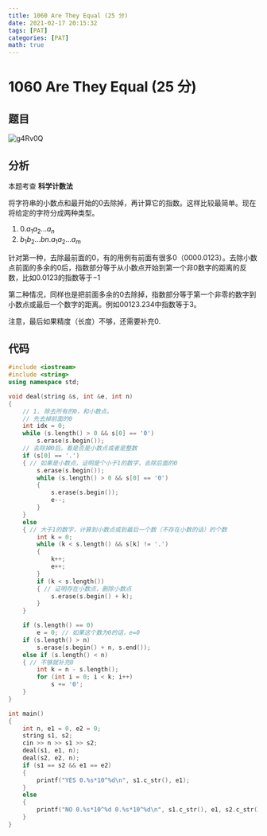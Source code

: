 ```yaml
---
title: 1060 Are They Equal (25 分)
date: 2021-02-17 20:15:32
tags: [PAT]
categories: [PAT]
math: true
---
```


# 1060 Are They Equal (25 分)

## 题目

![g4Rv0Q](https://gitee.com/yoyhm/oss/raw/master/uPic/g4Rv0Q.png)

## 分析

本题考查 **科学计数法**

将字符串的小数点和最开始的0去除掉，再计算它的指数。这样比较最简单。现在将给定的字符分成两种类型。

1. $0.a_{1}a_{2}...a_{n}$
2. $b_{1}b_{2}...b{n}.a_{1}a_{2}...a_{m}$

针对第一种，去除最前面的0，有的用例有前面有很多0（$0000.0123$）。去除小数点前面的多余的0后，指数部分等于从小数点开始到第一个非0数字的距离的反数，比如$0.0123$的指数等于$-1$

第二种情况，同样也是把前面多余的0去除掉，指数部分等于第一个非零的数字到小数点或最后一个数字的距离。例如$00123.234$中指数等于$3$。

注意，最后如果精度（长度）不够，还需要补充0.

## 代码

```C++
#include <iostream>
#include <string>
using namespace std;

void deal(string &s, int &e, int n)
{
    // 1. 除去所有的0，和小数点。
    // 先去掉前面的0
    int idx = 0;
    while (s.length() > 0 && s[0] == '0')
        s.erase(s.begin());
    // 去除掉0后，看是否是小数点或者是整数
    if (s[0] == '.')
    { // 如果是小数点，证明是个小于1的数字，去除后面的0
        s.erase(s.begin());
        while (s.length() > 0 && s[0] == '0')
        {
            s.erase(s.begin());
            e--;
        }
    }
    else
    { // 大于1的数字，计算到小数点或到最后一个数（不存在小数的话）的个数
        int k = 0;
        while (k < s.length() && s[k] != '.')
        {
            k++;
            e++;
        }
        if (k < s.length())
        { // 证明存在小数点，删除小数点
            s.erase(s.begin() + k);
        }
    }

    if (s.length() == 0)
        e = 0; // 如果这个数为0的话，e=0
    if (s.length() > n)
        s.erase(s.begin() + n, s.end());
    else if (s.length() < n)
    { // 不够就补充0
        int k = n - s.length();
        for (int i = 0; i < k; i++)
            s += '0';
    }
}

int main()
{
    int n, e1 = 0, e2 = 0;
    string s1, s2;
    cin >> n >> s1 >> s2;
    deal(s1, e1, n);
    deal(s2, e2, n);
    if (s1 == s2 && e1 == e2)
    {
        printf("YES 0.%s*10^%d\n", s1.c_str(), e1);
    }
    else
    {
        printf("NO 0.%s*10^%d 0.%s*10^%d\n", s1.c_str(), e1, s2.c_str(), e2);
    }
}
```
